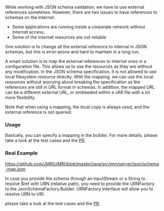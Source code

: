 While working with JSON schema validation, we have to use external references sometimes. However, there are two issues to have references to schemas on the Internet. 

* Some applications are running inside a corporate network without Internet access. 
* Some of the Internet resources are not reliable

One solution is to change all the external reference to internal in JSON schemas, but this is error-prone and hard to maintain in a long run. 

A smart solution is to map the external references to internal ones in a configuration file. This allows us to use the resources as they are without any modification. In the JSON schema specification, it is not allowed to use local filesystem resource directly. With the mapping, we can use the local resources without worrying about breaking the specification as the references are still in URL format in schemas. In addition, the mapped URL can be a different external URL, or embbeded within a JAR file with a lot more flexibility. 

Note that when using a mapping, the local copy is always used, and the external reference is not queried.

### Usage

Basically, you can specify a mapping in the builder. For more details, please take a look at the test cases and the [PR](https://github.com/networknt/json-schema-validator/pull/125). 


### Real Example

https://github.com/JMRI/JMRI/blob/master/java/src/jmri/server/json/schema-map.json

In case you provide the schema through an InputStream or a String to resolve $ref with URN (relative path), you need to provide the URNFactory to the JsonSchemaFactory.Builder.
URNFactory interface will allow you to resolve URN to URI.

please take a look at the test cases and the [PR](https://github.com/networknt/json-schema-validator/pull/274).
